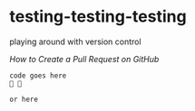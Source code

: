 # testing-testing-testing
playing around with version control

*How to Create a Pull Request on GitHub*



```
code goes here
🦖 🚱
```

`or here`
